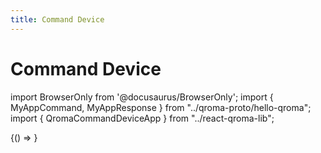 ```yaml
---
title: Command Device
---
```


# Command Device

import BrowserOnly from '@docusaurus/BrowserOnly';
import { MyAppCommand, MyAppResponse } from "../qroma-proto/hello-qroma";
import { QromaCommandDeviceApp } from "../react-qroma-lib";

<BrowserOnly>
{() =>
  <QromaCommandDeviceApp
    requestMessageType={MyAppCommand}
    responseMessageType={MyAppResponse}
    />
}
</BrowserOnly>